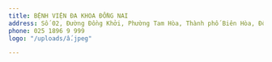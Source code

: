 ```yaml
---
title: BỆNH VIỆN ĐA KHOA ĐỒNG NAI
address: Số 02, Đường Đồng Khởi, Phường Tam Hòa, Thành phố Biên Hòa, Đồng Nai
phone: 025 1896 9 999
logo: "/uploads/ấ.jpeg"

---
```

